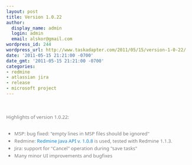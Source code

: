 ```yaml
---
layout: post
title: Version 1.0.22
author:
  display_name: admin
  login: admin
  email: alskor@gmail.com
wordpress_id: 244
wordpress_url: http://www.taskadapter.com/2011/05/15/version-1-0-22/
date: '2011-05-15 21:21:00 -0700'
date_gmt: '2011-05-15 21:21:00 -0700'
categories:
- redmine
- atlassian jira
- release
- microsoft project
---
```

<p><br/>
<div style="color: #7a7a7a; font-family: 'Lucida Grande', 'Lucida Sans Unicode', 'Segoe UI', Helvetica, Arial, sans-serif; font-size: 13px; line-height: 20px; margin-bottom: 25px;"><span style="background-color: white;">Highlights of version 1.0.22:</span></div>
<ul style="color: #7a7a7a; font-family: 'Lucida Grande', 'Lucida Sans Unicode', 'Segoe UI', Helvetica, Arial, sans-serif; font-size: 13px; line-height: 20px;">
<li><span style="background-color: white;">MSP: bug fixed: "empty lines in MSP files should be ignored"</span></li>
<li><span style="background-color: white;">Redmine:&nbsp;<a href="http://code.google.com/p/redmine-java-api/issues/list?can=1&amp;q=label:Milestone-1.0.8" style="color: #1487d4; text-decoration: none;">Redmine Java API v. 1.0.8</a>&nbsp;is used, tested with Redmine 1.1.3.</span></li>
<li><span style="background-color: white;">Jira: support for "Cancel" operation during "save tasks"</span></li>
<li><span style="background-color: white;">Many minor UI improvements and bugfixes</span></li></ul></p>
